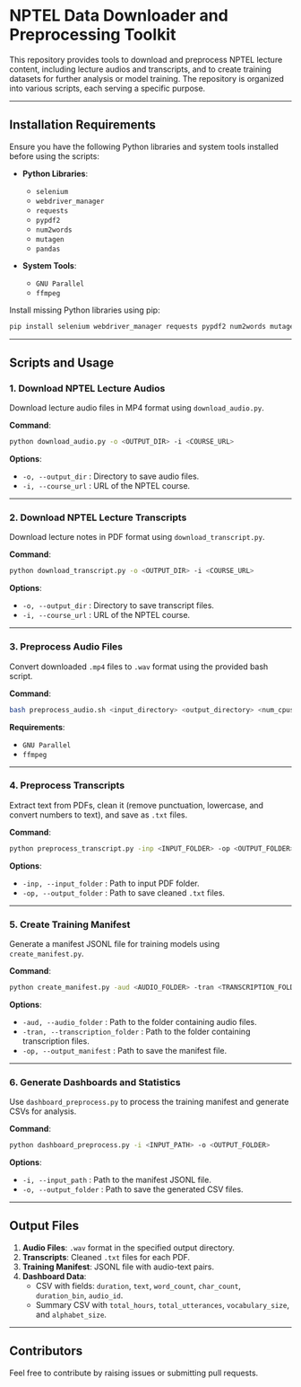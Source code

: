 
# NPTEL Data Downloader and Preprocessing Toolkit

This repository provides tools to download and preprocess NPTEL lecture content, including lecture audios and transcripts, and to create training datasets for further analysis or model training. The repository is organized into various scripts, each serving a specific purpose.

---

## **Installation Requirements**

Ensure you have the following Python libraries and system tools installed before using the scripts:

- **Python Libraries**:  
  - `selenium`  
  - `webdriver_manager`  
  - `requests`  
  - `pypdf2`  
  - `num2words`  
  - `mutagen`  
  - `pandas`  

- **System Tools**:  
  - `GNU Parallel`  
  - `ffmpeg`

Install missing Python libraries using pip:

```bash
pip install selenium webdriver_manager requests pypdf2 num2words mutagen pandas
```

---

## **Scripts and Usage**

### 1. **Download NPTEL Lecture Audios**  
Download lecture audio files in MP4 format using `download_audio.py`.

**Command**:  
```bash
python download_audio.py -o <OUTPUT_DIR> -i <COURSE_URL>
```

**Options**:  
- `-o, --output_dir` : Directory to save audio files.  
- `-i, --course_url` : URL of the NPTEL course.  

---

### 2. **Download NPTEL Lecture Transcripts**  
Download lecture notes in PDF format using `download_transcript.py`.

**Command**:  
```bash
python download_transcript.py -o <OUTPUT_DIR> -i <COURSE_URL>
```

**Options**:  
- `-o, --output_dir` : Directory to save transcript files.  
- `-i, --course_url` : URL of the NPTEL course.  

---

### 3. **Preprocess Audio Files**  
Convert downloaded `.mp4` files to `.wav` format using the provided bash script.

**Command**:  
```bash
bash preprocess_audio.sh <input_directory> <output_directory> <num_cpus>
```

**Requirements**:  
- `GNU Parallel`  
- `ffmpeg`

---

### 4. **Preprocess Transcripts**  
Extract text from PDFs, clean it (remove punctuation, lowercase, and convert numbers to text), and save as `.txt` files.

**Command**:  
```bash
python preprocess_transcript.py -inp <INPUT_FOLDER> -op <OUTPUT_FOLDER>
```

**Options**:  
- `-inp, --input_folder` : Path to input PDF folder.  
- `-op, --output_folder` : Path to save cleaned `.txt` files.  

---

### 5. **Create Training Manifest**  
Generate a manifest JSONL file for training models using `create_manifest.py`.

**Command**:  
```bash
python create_manifest.py -aud <AUDIO_FOLDER> -tran <TRANSCRIPTION_FOLDER> -op <OUTPUT_MANIFEST>
```

**Options**:  
- `-aud, --audio_folder` : Path to the folder containing audio files.  
- `-tran, --transcription_folder` : Path to the folder containing transcription files.  
- `-op, --output_manifest` : Path to save the manifest file.  

---

### 6. **Generate Dashboards and Statistics**  
Use `dashboard_preprocess.py` to process the training manifest and generate CSVs for analysis.

**Command**:  
```bash
python dashboard_preprocess.py -i <INPUT_PATH> -o <OUTPUT_FOLDER>
```

**Options**:  
- `-i, --input_path` : Path to the manifest JSONL file.  
- `-o, --output_folder` : Path to save the generated CSV files.  

---

## **Output Files**

1. **Audio Files**: `.wav` format in the specified output directory.  
2. **Transcripts**: Cleaned `.txt` files for each PDF.  
3. **Training Manifest**: JSONL file with audio-text pairs.  
4. **Dashboard Data**:  
   - CSV with fields: `duration`, `text`, `word_count`, `char_count`, `duration_bin`, `audio_id`.  
   - Summary CSV with `total_hours`, `total_utterances`, `vocabulary_size`, and `alphabet_size`.  

---

## **Contributors**  
Feel free to contribute by raising issues or submitting pull requests.  
